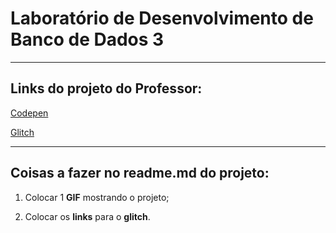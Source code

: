 # Laboratório de Desenvolvimento de Banco de Dados 3

---

## Links do projeto do Professor:

[Codepen](https://codepen.io/kurtrodrigues/pen/ZEYexMB)

[Glitch](https://glitch.com/~project-one-zero)

---

## Coisas a fazer no readme.md do projeto:

1. Colocar 1 **GIF** mostrando o projeto;

2. Colocar os **links** para o **glitch**.
